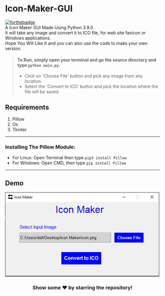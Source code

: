 # Icon-Maker-GUI
[![forthebadge](https://forthebadge.com/images/badges/made-with-python.svg)](https://forthebadge.com)
<br>
A Icon Maker GUI Made Using Python 3.9.0 .<br>
It will take any image and convert it to ICO file, for web site favicon or Windows applications.<br>
Hope You Will Like It and you can also use the code to make your own version.

>#### To Run, simply open your terminal and go the source directory and type ``python main.py``.
>- Click on 'Choose File' button and pick any image from any location.
>- Select the 'Convert to ICO' button and pick the location where the file will be saved.
## Requirements
1.  Pillow
2.  Os
3.  Tkinter

---

### Installing The Pillow Module:
* For Linux: Open Terminal then type ```pip3 install Pillow```
* For Windows: Open CMD, then type ```pip install Pillow```


---
## Demo
<img src="demo.PNG">

<div align="center">

### Show some ❤️ by starring the repository!

</div>
